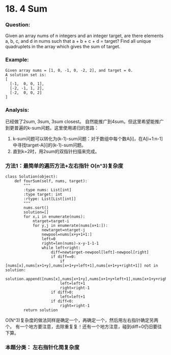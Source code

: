 # 18. 4 Sum
### Question:
Given an array nums of n integers and an integer target, are there elements a, b, c, and d in nums such that a + b + c + d = target? Find all unique quadruplets in the array which gives the sum of target.

### Example:
```
Given array nums = [1, 0, -1, 0, -2, 2], and target = 0.
A solution set is:
[
  [-1,  0, 0, 1],
  [-2, -1, 1, 2],
  [-2,  0, 0, 2]
]
```
### Analysis:
已经做了2sum, 3sum, 3sum closest。 自然能推广到4sum。但这里希望能推广到更普遍的k-sum问题。这里使用递归的思路：
1. k-sum问题可以转化为(k-1)-sum问题：对于数组中每个数A[i]，在A[i+1:n-1]中寻找target-A[i]的(k-1)-sum问题。
2. 直到k=2时，用2sum的双指针扫描来完成。

### 方法1：最简单的遍历方法+左右指针 O(n^3)复杂度
```
class Solution(object):
    def fourSum(self, nums, target):
        """
        :type nums: List[int]
        :type target: int
        :rtype: List[List[int]]
        """
        nums.sort()
        solution=[]
        for x,i in enumerate(nums):
            ntarget=target-i
            for y,j in enumerate(nums[x+1:]):
                newtarget=ntarget-j
                newpool=nums[x+y+1+1:]
                left=0
                right=len(nums)-x-y-1-1-1
                while left<right:
                    diff=newtarget-newpool[left]-newpool[right]
                    if diff==0:
                        if [nums[x],nums[x+1+y],nums[x+1+y+left+1],nums[x+1+y+right+1]] not in solution:
                            solution.append([nums[x],nums[x+1+y],nums[x+1+y+left+1],nums[x+1+y+right+1]])
                        left=left+1
                        right=right-1
                    if diff>0:
                        left=left+1
                    if diff<0:
                        right=right-1
        return solution
 ```
 
O(N^3)复杂度的做法同样是确定一个，再确定一个，然后用左右指针确定另两个。
有一个地方要注意，去除重复复！还有一个地方注意，碰到diff=0仍旧要往下算。


### 本题分类： 左右指针化简复杂度
